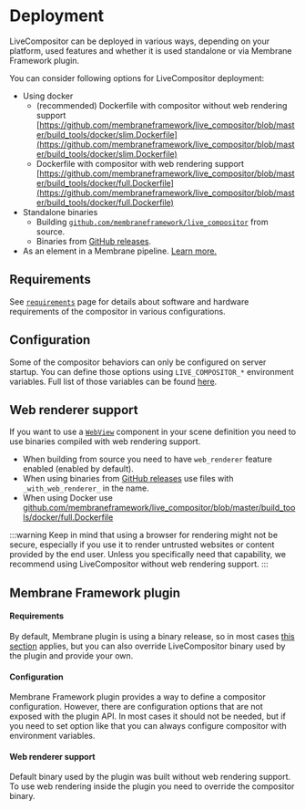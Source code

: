 # Deployment

LiveCompositor can be deployed in various ways, depending on your platform, used features and whether it is used standalone or via Membrane Framework plugin.

You can consider following options for LiveCompositor deployment:
- Using docker
  - (recommended) Dockerfile with compositor without web rendering support [https://github.com/membraneframework/live_compositor/blob/master/build_tools/docker/slim.Dockerfile](https://github.com/membraneframework/live_compositor/blob/master/build_tools/docker/slim.Dockerfile)
  - Dockerfile with compositor with web rendering support [https://github.com/membraneframework/live_compositor/blob/master/build_tools/docker/full.Dockerfile](https://github.com/membraneframework/live_compositor/blob/master/build_tools/docker/full.Dockerfile)
- Standalone binaries
  - Building [`github.com/membraneframework/live_compositor`](https://github.com/membraneframework/live_compositor) from source.
  - Binaries from [GitHub releases](https://github.com/membraneframework/live_compositor/releases).
- As an element in a Membrane pipeline. [Learn more.](#membrane-framework-plugin)

## Requirements

See [`requirements`](./requirements.md) page for details about software and hardware requirements of the compositor in various configurations.

## Configuration

Some of the compositor behaviors can only be configured on server startup. You can define those options using `LIVE_COMPOSITOR_*`
environment variables. Full list of those variables can be found [here](./configuration.md).

## Web renderer support

If you want to use a [`WebView`](../api/components/WebView.md) component in your scene definition you need to use binaries compiled
with web rendering support.
- When building from source you need to have `web_renderer` feature enabled (enabled by default).
- When using binaries from [GitHub releases](https://github.com/membraneframework/live_compositor/releases) use files with `_with_web_renderer_` in the name.
- When using Docker use [github.com/membraneframework/live_compositor/blob/master/build_tools/docker/full.Dockerfile](https://github.com/membraneframework/live_compositor/blob/master/build_tools/docker/full.Dockerfile)

:::warning
Keep in mind that using a browser for rendering might not be secure, especially if you use it to render untrusted websites
or content provided by the end user. Unless you specifically need that capability, we recommend using LiveCompositor without
web rendering support.
:::

## Membrane Framework plugin

#### Requirements

By default, Membrane plugin is using a binary release, so in most cases [this section](./requirements.md#binaries-from-github-releases)
applies, but you can also override LiveCompositor binary used by the plugin and provide your own.

#### Configuration

Membrane Framework plugin provides a way to define a compositor configuration. However, there are configuration options
that are not exposed with the plugin API. In most cases it should not be needed, but if you need to set option like that you can always
configure compositor with environment variables.

#### Web renderer support

Default binary used by the plugin was built without web rendering support. To use web rendering inside the plugin you need to override
the compositor binary.
